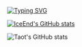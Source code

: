 [![Typing SVG](https://readme-typing-svg.demolab.com?font=Fira+Code&weight=500&pause=1000&width=450&lines=WHERE+THERE+IS+A+WILL%2C+THERE+IS+A+WAY%EF%BC%81)](https://git.io/typing-svg)

[![IceEnd's GitHub stats](https://github-immortality.vercel.app/api?username=fqxiny)](https://github.com/IceEnd)

![Taot's GitHub stats](https://github-readme-stats.vercel.app/api?username=fqxiny)
